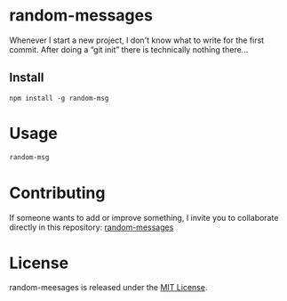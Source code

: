 # random-messages

Whenever I start a new project, I don't know what to write for the first commit. After doing a “git init” there is technically nothing there...

## Install

```npm
npm install -g random-msg
```

# Usage

```bash
random-msg
```

# Contributing
If someone wants to add or improve something, I invite you to collaborate directly in this repository: [random-messages](https://github.com/ArturoCode/random-messages)

# License
random-meesages is released under the [MIT License](https://opensource.org/licenses/MIT).
